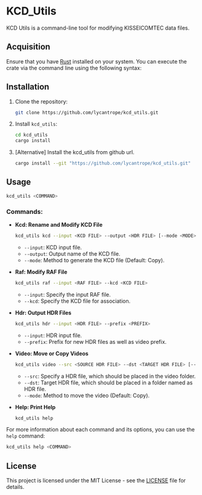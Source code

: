# KCD_Utils

KCD Utils is a command-line tool for modifying KISSEICOMTEC data files.

## Acquisition

Ensure that you have [Rust](https://www.rust-lang.org/tools/install) installed on your system. You can execute the crate via the command line using the following syntax:

## Installation

1. Clone the repository:

    ```bash
    git clone https://github.com/lycantrope/kcd_utils.git
    ```

2. Install `kcd_utils`:

    ```bash
    cd kcd_utils
    cargo install
    ```
3. [Alternative] Install the kcd_utils from github url.
    ```bash
    cargo install --git "https://github.com/lycantrope/kcd_utils.git"
    ```
    

## Usage

```bash
kcd_utils <COMMAND>
```

### Commands:

- **Kcd: Rename and Modify KCD File**
  ```bash
  kcd_utils kcd --input <KCD FILE> --output <HDR FILE> [--mode <MODE>]
  ```

  - `--input`: KCD input file.
  - `--output`: Output name of the KCD file.
  - `--mode`: Method to generate the KCD file (Default: Copy).

- **Raf: Modify RAF File**
  ```bash
  kcd_utils raf --input <RAF FILE> --kcd <KCD FILE>
  ```

  - `--input`: Specify the input RAF file.
  - `--kcd`: Specify the KCD file for association.

- **Hdr: Output HDR Files**
  ```bash
  kcd_utils hdr --input <HDR FILE> --prefix <PREFIX>
  ```

  - `--input`: HDR input file.
  - `--prefix`: Prefix for new HDR files as well as video prefix.

- **Video: Move or Copy Videos**
  ```bash
  kcd_utils video --src <SOURCE HDR FILE> --dst <TARGET HDR FILE> [--mode <MODE>]
  ```

  - `--src`: Specify a HDR file, which should be placed in the video folder.
  - `--dst`: Target HDR file, which should be placed in a folder named as HDR file.
  - `--mode`: Method to move the video (Default: Copy).

- **Help: Print Help**
  ```bash
  kcd_utils help
  ```

For more information about each command and its options, you can use the `help` command:

```bash
kcd_utils help <COMMAND>
```

## License

This project is licensed under the MIT License - see the [LICENSE](./LICENSE) file for details.
